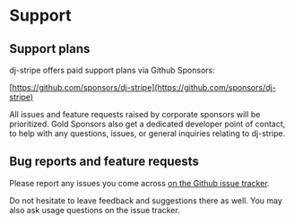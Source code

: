 # Support

## Support plans

dj-stripe offers paid support plans via Github Sponsors:

[https://github.com/sponsors/dj-stripe](https://github.com/sponsors/dj-stripe)

All issues and feature requests raised by corporate sponsors will be prioritized.
Gold Sponsors also get a dedicated developer point of contact, to help with any
questions, issues, or general inquiries relating to dj-stripe.

## Bug reports and feature requests

Please report any issues you come across
[on the Github issue tracker](https://github.com/dj-stripe/dj-stripe/issues).

Do not hesitate to leave feedback and suggestions there as well.
You may also ask usage questions on the issue tracker.
